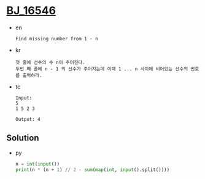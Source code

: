 # [BJ_16546](https://acmicpc.net/problem/16546)

* en

  ```en
  Find missing number from 1 - n
  ```

* kr

  ```kr
  첫 줄에 선수의 수 n이 주어진다.
  두번 째 줄에 n - 1 의 선수가 주어지는데 이때 1 ... n 사이에 비어있는 선수의 번호를 출력하라.
  ```

* tc

  ```tc
  Input:
  5
  1 5 2 3

  Output: 4
  ```

## Solution

* py

  ```py
  n = int(input())
  print(n * (n + 1) // 2 - sum(map(int, input().split())))
  ```
